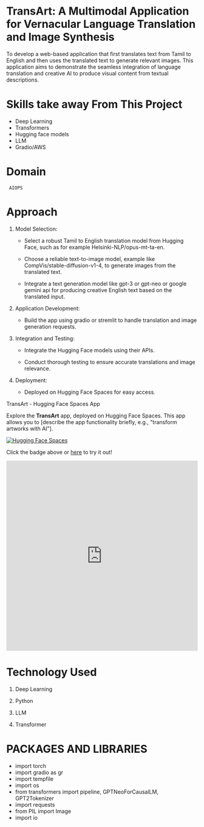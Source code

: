 # TransArt: A Multimodal Application for Vernacular Language Translation and Image Synthesis
To develop a web-based application that first translates text from Tamil to English and then uses the translated text to generate relevant images. This application aims to demonstrate the
seamless integration of language translation and creative AI to produce visual content from
textual descriptions.

# Skills take away From This Project
 
   * Deep Learning
   * Transformers
   * Hugging face models
   * LLM
   * Gradio/AWS
# Domain

     AIOPS
    
# Approach

1. Model Selection:

     *  Select a robust Tamil to English translation model from Hugging Face, such as
for example Helsinki-NLP/opus-mt-ta-en.

     *  Choose a reliable text-to-image model, example like
CompVis/stable-diffusion-v1-4, to generate images from the translated text.

     *  Integrate a text generation model like gpt-3 or gpt-neo or google
gemini api for producing creative English text based on the translated input.

2. Application Development:
    
     *  Build the app using gradio or stremlit to handle translation and image
generation requests.

3. Integration and Testing:
 
     *  Integrate the Hugging Face models using their APIs.

     *  Conduct thorough testing to ensure accurate translations and image relevance.

7. Deployment:
   
     *  Deployed on Hugging Face Spaces for easy access.

   
  TransArt - Hugging Face Spaces App

Explore the **TransArt** app, deployed on Hugging Face Spaces. This app allows you to [describe the app functionality briefly, e.g., "transform artworks with AI"].

[![Hugging Face Spaces](https://img.shields.io/badge/🤗-Hugging%20Face-orange)](https://huggingface.co/spaces/Nanthu22/TransArt)

Click the badge above or [here](https://huggingface.co/spaces/Nanthu22/TransArt) to try it out!


<iframe
    src="https://huggingface.co/spaces/Nanthu22/TransArt"
    width="100%"
    height="500"
    frameborder="0">
</iframe>
   
# Technology Used
   1. Deep Learning
      
   3. Python
      
   3. LLM
   
   4. Transformer

# PACKAGES AND LIBRARIES
  * import torch
  * import gradio as gr
  * import tempfile
  * import os
  * from transformers import pipeline, GPTNeoForCausalLM, GPT2Tokenizer
  * import requests
  * from PIL import Image
  * import io

